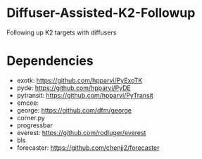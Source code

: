 # Diffuser-Assisted-K2-Followup
Following up K2 targets with diffusers

# Dependencies
- exotk: https://github.com/hpparvi/PyExoTK
- pyde: https://github.com/hpparvi/PyDE
- pytransit: https://github.com/hpparvi/PyTransit
- emcee: 
- george: https://github.com/dfm/george
- corner.py
- progressbar
- everest: https://github.com/rodluger/everest
- bls
- forecaster: https://github.com/chenjj2/forecaster 


